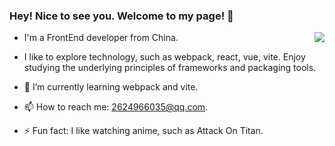 ### Hey! Nice to see you. Welcome to my page! 👋

<img align="right" src="https://github-readme-stats.vercel.app/api?username=Ylg12345&show_icons=true&icon_color=CE1D2D&text_color=718096&bg_color=ffffff&hide_title=true" />

- I'm a FrontEnd developer from China.
- I like to explore technology, such as webpack, react, vue, vite. Enjoy studying the underlying principles of frameworks and packaging tools.

- 🌱 I’m currently learning webpack and vite.
- 📫 How to reach me: <2624966035@qq.com>.
- ⚡ Fun fact: I like watching anime, such as Attack On Titan.
